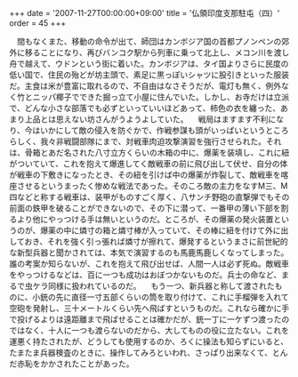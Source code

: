 +++
date = '2007-11-27T00:00:00+09:00'
title = '仏領印度支那駐屯（四）'
order = 45
+++

　間もなくまた、移動の命令が出て、師団はカンボジア国の首都プノンペンの郊外に移ることになり、再びバンコク駅から列車に乗って北上し、メコン川を渡し舟で越えて、ウドンという街に着いた。カンボジアは、タイ国よりさらに民度の低い国で、住民の殆どが坊主頭で、素足に黒っぽいシャツに股引きといった服装だ。主食は米が豊富に取れるので、不自由はなさそうだが、電灯も無く、例外なく竹とニッパ椰子でできた掘っ立て小屋に住んでいた。しかし、お寺だけは立派で、どんな小さな部落でも必ずといっていいほどあって、柿色の衣を纏った、あまり上品とは思えない坊さんがうようよしていた。
　戦局はますます不利になり、今はいかにして敵の侵入を防ぐかで、作戦参謀も頭がいっぱいというところらしく、我々非戦闘部隊にまで、対戦車肉迫攻撃演習を強行させられた。それは、骨箱とあだ名された八寸立方くらいの木箱の中に、爆薬を装填し、これに紐がついていて、これを抱えて爆進してく敵戦車の前に飛び出して伏せ、自分の体が戦車の下敷きになったとき、その紐を引けば中の爆薬が炸裂して、敵戦車を喀座させるというまったく惨めな戦法であった。そのころ敵の主力をなすM三、M四などと称する戦車は、装甲がものすごく厚く、八サンチ野砲の直撃弾でもその前面の鉄甲を破ることができないので、その下に潜って、一番甲の薄い下部を割るより他にやっつける手は無いというのだ。ところが、その爆薬の発火装置というのが、爆薬の中に燐寸の箱と燐寸棒が入っていて、その棒に紐を付けて外に出しておき、それを強く引っ張れば燐寸が擦れて、爆発するというまさに前世紀的な新型兵器と聞かされては、本気で演習するのも馬鹿馬鹿しくなってしまった。誰の考案か知らないが、これを抱えて飛び出せば、人間一人は必ず死ぬ。敵戦車をやっつけるなどは、百に一つも成功はおぼつかないものだ。兵士の命など、まるで虫ケラ同様に扱われているのだ。
　もう一つ、新兵器と称して渡されたものに、小銃の先に直径一寸五部くらいの筒を取り付けて、これに手榴弾を入れて空砲を発射し、三十メートルくらい先へ飛ばすというものだ。これなら確かに手で投げるよりは遠距離まで飛ばせることは確かだが、銃一丁に一ケずつ渡ったのではなく、十人に一つも渡らないのだから、大してものの役に立たない。これを運悪く持たされたが、どうしても使用するのか、ろくに操法も知らずにいると、たまたま兵器検査のときに、操作してみろといわれ、さっぱり出来なくて、とんだ赤恥をかかされたことがあった。
